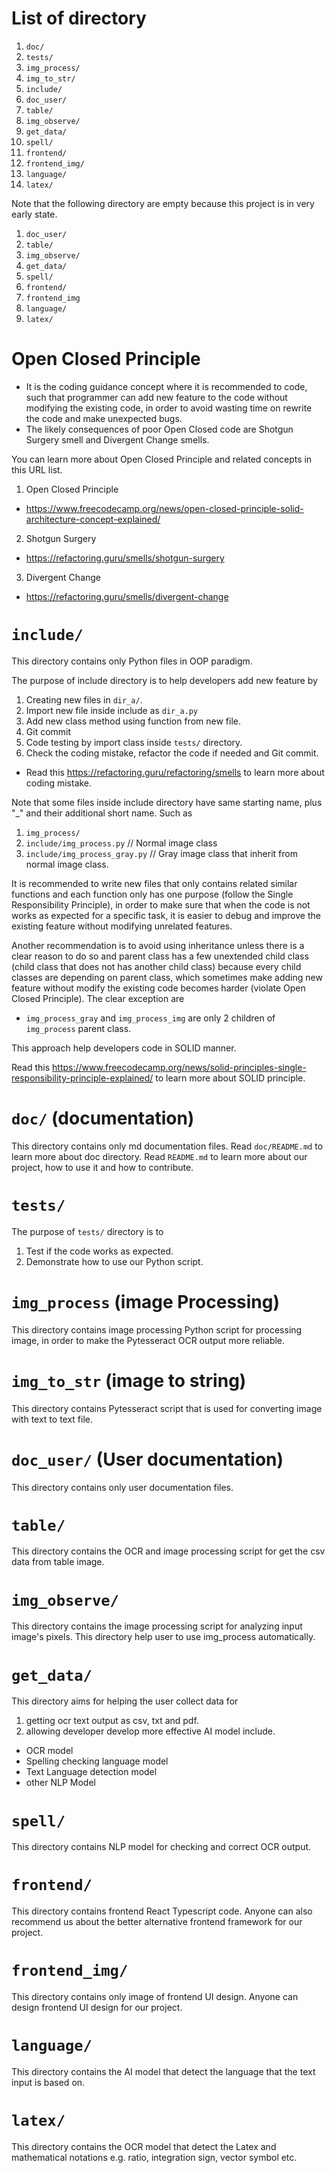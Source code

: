 # List of directory

1.	`doc/`
2.	`tests/`
3.	`img_process/`
4.	`img_to_str/`
5.	`include/`
6.	`doc_user/`
7.	`table/`
8.	`img_observe/`
9.	`get_data/`
10.	`spell/`
11.	`frontend/`
12.	`frontend_img/`
13.	`language/`
14.	`latex/`

Note that the following directory are empty because this project is in very early state.
1.  `doc_user/`
2.  `table/`
3.  `img_observe/`
4.  `get_data/`
5.  `spell/`
6.  `frontend/`
7.	`frontend_img`
8.  `language/`
9.  `latex/`

# Open Closed Principle

* It is the coding guidance concept where it is recommended to code, such that programmer can
  add new feature to the code without modifying the existing code, 
  in order to avoid wasting time on rewrite the code and make unexpected bugs.
* The likely consequences of poor Open Closed code are Shotgun Surgery smell and Divergent Change smells.

You can learn more about Open Closed Principle and related concepts in this URL list.
1. Open Closed Principle
* https://www.freecodecamp.org/news/open-closed-principle-solid-architecture-concept-explained/
2. Shotgun Surgery
* https://refactoring.guru/smells/shotgun-surgery
3. Divergent Change 
* https://refactoring.guru/smells/divergent-change

# `include/`

This directory contains only Python files in OOP paradigm. 

The purpose of include directory is to help developers add new feature by 
1. Creating new files in `dir_a/`.
2. Import new file inside include as `dir_a.py`
3. Add new class method using function from new file.
4. Git commit 
5. Code testing by import class inside `tests/` directory.
6. Check the coding mistake, refactor the code if needed and Git commit.
* Read this https://refactoring.guru/refactoring/smells to learn more about coding mistake.

Note that some files inside include directory have same starting name, plus "_" and their additional short name. Such as
1. `img_process/`
2. `include/img_process.py`	      // Normal image class
3. `include/img_process_gray.py`	// Gray image class that inherit from normal image class.

It is recommended to write new files that only contains related similar functions 
and each function only has one purpose (follow the Single Responsibility Principle), 
in order to make sure that when the code is not works as expected for a specific task,
it is easier to debug and improve the existing feature without modifying unrelated features.

Another recommendation is to avoid using inheritance unless there is a clear reason to do so and parent class has a few unextended child class (child class that does not has another child class)
because every child classes are depending on parent class, which sometimes make adding new feature 
without modify the existing code becomes harder (violate Open Closed Principle). The clear exception are
* `img_process_gray` and `img_process_img` are only 2 children of `img_process` parent class.

This approach help developers code in SOLID manner.

Read this https://www.freecodecamp.org/news/solid-principles-single-responsibility-principle-explained/ to learn more about SOLID principle.

# `doc/` (documentation)

This directory contains only md documentation files. 
Read `doc/README.md` to learn more about doc directory.
Read `README.md` to learn more about our project, how to use it and how to contribute.

# `tests/`

The purpose of `tests/` directory is to
1. Test if the code works as expected.
2. Demonstrate how to use our Python script.

# `img_process` (image Processing)

This directory contains image processing Python script for processing image, in order to make the Pytesseract OCR output more reliable.

# `img_to_str` (image to string)

This directory contains Pytesseract script that is used for converting image with text to text file.

# `doc_user/` (User documentation)

This directory contains only user documentation files.

# `table/`

This directory contains the OCR and image processing script for get the csv data from table image. 

# `img_observe/`

This directory contains the image processing script for analyzing input image's pixels.
This directory help user to use img_process automatically.

# `get_data/`

This directory aims for helping the user collect data for 
1.	getting ocr text output as csv, txt and pdf.
2.	allowing developer develop more effective AI model include.
-	OCR model
-	Spelling checking language model
-	Text Language detection model
-   other NLP Model

# `spell/`

This directory contains NLP model for checking and correct OCR output.

# `frontend/`

This directory contains frontend React Typescript code.
Anyone can also recommend us about the better alternative frontend framework for our project.

# `frontend_img/`

This directory contains only image of frontend UI design.
Anyone can design frontend UI design for our project.

# `language/`

This directory contains the AI model that detect the language that the text input is based on.

# `latex/`

This directory contains the OCR model that detect the Latex and mathematical notations e.g. ratio, integration sign, vector symbol etc.
